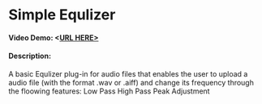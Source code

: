# Simple Equlizer
#### Video Demo:  <[URL HERE>](https://youtu.be/LbnM76WcvRo?si=VaUFqAcCwEtMaZ6s)
#### Description:
A basic Equlizer plug-in for audio files that enables the user to upload a audio file (with the format .wav or .aiff) and change its frequency through the floowing features:
  Low Pass
  High Pass
  Peak Adjustment
